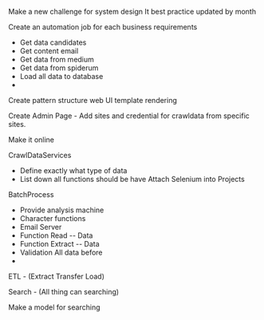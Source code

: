 Make a new challenge for system design 
It best practice updated by month

Create an automation job for each business requirements 
- Get data candidates
- Get content email
- Get data from medium 
- Get data from spiderum
- Load all data to database
- 

Create pattern structure web UI template rendering

Create Admin Page - Add sites and credential for crawldata from specific sites.


Make it online

CrawlDataServices
- Define exactly what type of data
- List down all functions should be have
Attach Selenium into Projects

BatchProcess
- Provide analysis machine
- Character functions
- Email Server
- Function Read -- Data
- Function Extract -- Data
- Validation All data before
- 

ETL - (Extract Transfer Load)

Search - (All thing can searching)

Make a model for searching
